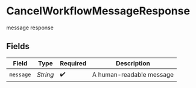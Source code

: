 # CancelWorkflowMessageResponse

message response


## Fields

| Field                    | Type                     | Required                 | Description              |
| ------------------------ | ------------------------ | ------------------------ | ------------------------ |
| `message`                | *String*                 | :heavy_check_mark:       | A human-readable message |